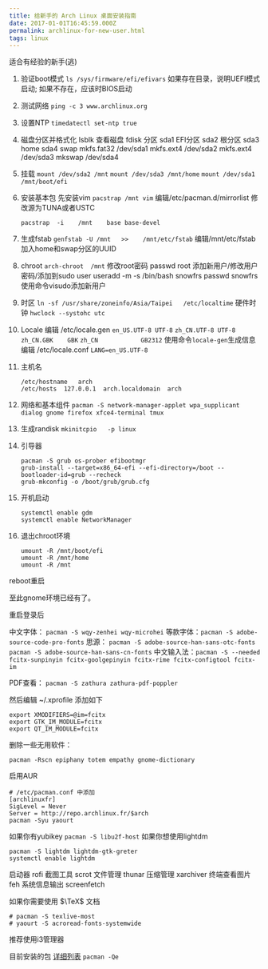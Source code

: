 ```yaml
---
title: 给新手的 Arch Linux 桌面安装指南
date: 2017-01-01T16:45:59.000Z
permalink: archlinux-for-new-user.html
tags: linux
---
```


适合有经验的新手(逃)

<!--more-->

1. 验证boot模式
   `ls /sys/firmware/efi/efivars`
   如果存在目录，说明UEFI模式启动; 如果不存在，应该时BIOS启动


2. 测试网络
   `ping -c 3 www.archlinux.org`

3. 设置NTP
   `timedatectl set-ntp true`

4. 磁盘分区并格式化
   lsblk 查看磁盘 fdisk 分区
   sda1   EFI分区
   sda2    根分区
   sda3    home
   sda4    swap
   mkfs.fat32  /dev/sda1
   mkfs.ext4   /dev/sda2
   mkfs.ext4    /dev/sda3
   mkswap      /dev/sda4

5. 挂载
   `mount /dev/sda2 /mnt`
   `mount /dev/sda3 /mnt/home`
   `mount /dev/sda1 /mnt/boot/efi`

6. 安装基本包
   先安装vim 
   `pacstrap /mnt vim`
   编辑/etc/pacman.d/mirrorlist 修改源为TUNA或者USTC

   `pacstrap  -i	/mnt	base base-devel`

7. 生成fstab
   `genfstab -U /mnt   >>    /mnt/etc/fstab`
   编辑/mnt/etc/fstab 加入home和swap分区的UUID

8. chroot
   `arch-chroot  /mnt`
   修改root密码
   passwd root
   添加新用户/修改用户密码/添加到sudo user
   useradd -m -s /bin/bash snowfrs
   passwd snowfrs
   使用命令visudo添加新用户

9. 时区
   `ln -sf /usr/share/zoneinfo/Asia/Taipei   /etc/localtime`
   硬件时钟 
   `hwclock --systohc utc`

10. Locale
  编辑  /etc/locale.gen
  `en_US.UTF-8 UTF-8`
  `zh_CN.UTF-8 UTF-8`
  `zh_CN.GBK    GBK`
  `zh_CN            GB2312`
  使用命令`locale-gen`生成信息
  编辑 /etc/locale.conf
  `LANG=en_US.UTF-8`

11. 主机名

    ```
    /etc/hostname	arch
    /etc/hosts	127.0.0.1  arch.localdomain  arch
    ```

12. 网络和基本组件
    `pacman -S network-manager-applet wpa_supplicant dialog gnome firefox xfce4-terminal tmux`

13. 生成randisk
    `mkinitcpio   -p linux`

14. 引导器

    ```
    pacman -S grub os-prober efibootmgr
    grub-install --target=x86_64-efi --efi-directory=/boot --bootloader-id=grub --recheck
    grub-mkconfig -o /boot/grub/grub.cfg
    ```

15. 开机启动

    ```
    systemctl enable gdm
    systemctl enable NetworkManager
    ```

16. 退出chroot环境

    ```
    umount -R /mnt/boot/efi
    umount -R /mnt/home
    umount -R /mnt
    ```


reboot重启 

至此gnome环境已经有了。

重启登录后

中文字体： `pacman -S wqy-zenhei wqy-microhei`
等款字体：`pacman -S adobe-source-code-pro-fonts`
 思源：       `pacman -S adobe-source-han-sans-otc-fonts`
​                    `pacman -S adobe-source-han-sans-cn-fonts`
中文输入法：`pacman -S --needed fcitx-sunpinyin fcitx-goolgepinyin fcitx-rime fcitx-configtool fcitx-im`

PDF查看： `pacman -S zathura zathura-pdf-poppler`

然后编辑 ~/.xprofile 添加如下
```
export XMODIFIERS=@im=fcitx
export GTK_IM_MODULE=fcitx
export QT_IM_MODULE=fcitx
```

删除一些无用软件：
```
pacman -Rscn epiphany totem empathy gnome-dictionary
```

启用AUR
```
# /etc/pacman.conf 中添加
[archlinuxfr]
SigLevel = Never
Server = http://repo.archlinux.fr/$arch
pacman -Syu yaourt
```

如果你有yubikey
`pacman -S libu2f-host`
如果你想使用lightdm

```
pacman -S lightdm lightdm-gtk-greter
systemctl enable lightdm
```

启动器		rofi
截图工具		scrot
文件管理		thunar
压缩管理		xarchiver
终端查看图片 feh
系统信息输出  screenfetch

如果你需要使用 $\TeX$ 文档

```
# pacman -S texlive-most
# yaourt -S acroread-fonts-systemwide
```



推荐使用i3管理器

目前安装的包 [详细列表](https://gist.github.com/snowfrs/a90abd855551d1b5a93e68a668f7a7db)
`pacman -Qe`




